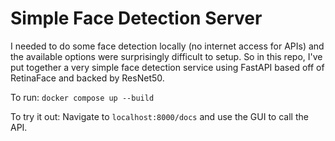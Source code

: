 # Simple Face Detection Server

I needed to do some face detection locally (no internet access for APIs) and the available options were surprisingly difficult to setup. So in this repo, I've put together a very simple face detection service using FastAPI based off of RetinaFace and backed by ResNet50.

To run:
`docker compose up --build`

To try it out:
Navigate to `localhost:8000/docs` and use the GUI to call the API.
